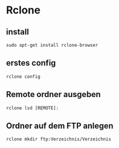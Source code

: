 # Rclone

## install
```
sudo apt-get install rclone-browser
```

## erstes config
```
rclone config
```

## Remote ordner ausgeben
```
rclone lsd [REMOTE]:
```

## Ordner auf dem FTP anlegen
```
rclone mkdir ftp:Verzeichnis/Verzeichnis
```
